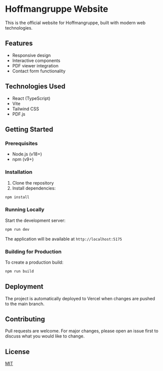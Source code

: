 # Hoffmangruppe Website

This is the official website for Hoffmangruppe, built with modern web technologies.

## Features
- Responsive design
- Interactive components
- PDF viewer integration
- Contact form functionality

## Technologies Used
- React (TypeScript)
- Vite
- Tailwind CSS
- PDF.js

## Getting Started

### Prerequisites
- Node.js (v18+)
- npm (v9+)

### Installation
1. Clone the repository
2. Install dependencies:
```bash
npm install
```

### Running Locally
Start the development server:
```bash
npm run dev
```

The application will be available at `http://localhost:5175`

### Building for Production
To create a production build:
```bash
npm run build
```

## Deployment
The project is automatically deployed to Vercel when changes are pushed to the main branch.

## Contributing
Pull requests are welcome. For major changes, please open an issue first to discuss what you would like to change.

## License
[MIT](https://choosealicense.com/licenses/mit/)
